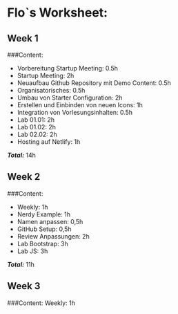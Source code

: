 # Flo`s Worksheet: 

## Week 1

###Content:
- Vorbereitung Startup Meeting: 0.5h
- Startup Meeting: 2h
- Neuaufbau Github Repository mit Demo Content: 0.5h
- Organisatorisches: 0.5h
- Umbau von Starter Configuration: 2h
- Erstellen und Einbinden von neuen Icons: 1h
- Integration von Vorlesungsinhalten: 0.5h
- Lab 01.01: 2h
- Lab 01.02: 2h
- Lab 02.02: 2h
- Hosting auf Netlify: 1h

***Total:*** 14h

## Week 2

###Content:
- Weekly: 1h
- Nerdy Example: 1h
- Namen anpassen: 0,5h
- GitHub Setup: 0,5h
- Review Anpassungen: 2h
- Lab Bootstrap: 3h
- Lab JS: 3h

***Total:*** 11h

## Week 3

###Content:
Weekly: 1h




